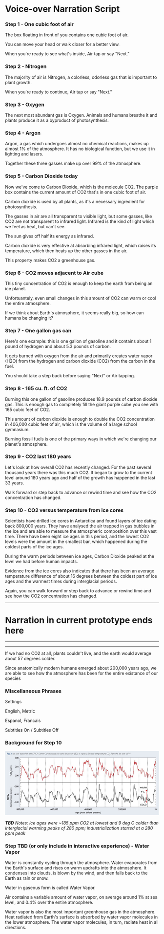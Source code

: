 # Voice-over Narration Script


### Step 1 - One cubic foot of air
The box floating in front of you contains one cubic foot of air.

You can move your head or walk closer for a better view.

When you're ready to see what's inside, Air tap or say "Next."

### Step 2 - Nitrogen
The majority of air is Nitrogen, a colorless, odorless gas that is important to plant growth.

When you're ready to continue, Air tap or say "Next."

### Step 3 - Oxygen
The next most abundant gas is Oxygen. Animals and humans breathe it and plants produce it as a byproduct of photosynthesis.

### Step 4 - Argon
Argon, a gas which undergoes almost no chemical reactions, makes up almost 1% of the atmosphere. It has no biological function, but we use it in lighting and lasers.

Together these three gasses make up over 99% of the atmosphere.

### Step 5 - Carbon Dioxide today
Now we've come to Carbon Dioxide, which is the molecule CO2. The purple box contains the current amount of CO2 that's in one cubic foot of air. 

Carbon dioxide is used by all plants, as it's a necessary ingredient for photosynthesis.

The gasses in air are all transparent to visible light, but some gasses, like CO2 are not transparent to infrared light. Infrared is the kind of light which we feel as heat, but can't see.

The sun gives off half its energy as infrared.

Carbon dioxide is very effective at absorbing infrared light, which raises its temperature, which then heats up the other gasses in the air.

This property makes CO2 a greenhouse gas.

### Step 6 - CO2 moves adjacent to Air cube
This tiny concentration of CO2 is enough to keep the earth from being an ice planet.

Unfortuantely, even small changes in this amount of CO2 can warm or cool the entire atmosphere.

If we think about Earth's atmosphere, it seems really big, so how can humans be changing it?

### Step 7 - One gallon gas can
Here's one example: this is one gallon of gasoline and it contains about 1 pound of hydrogen and about 5.3 pounds of carbon.

It gets burned with oxygen from the air and primarily creates water vapor (H2O) from the hydrogen and carbon dioxide (CO2) from the carbon in the fuel.

You should take a step back before saying "Next" or Air tapping.

### Step 8 - 165 cu. ft. of CO2
Burning this one gallon of gasoline produces 18.9 pounds of carbon dioxide gas. This is enough gas to completely fill the giant purple cube you see with 165 cubic feet of CO2.

This amount of carbon dioxide is enough to double the CO2 concentration in 406,000 cubic feet of air, which is the volume of a large school gymnasium.

Burning fossil fuels is one of the primary ways in which we're changing our planet's atmosphere.

### Step 9 - CO2 last 180 years
Let's look at how overall CO2 has recently changed. For the past several thousand years there was this much CO2. It began to grow to the current level around 180 years ago and half of the growth has happened in the last 33 years.

Walk forward or step back to advance or rewind time and see how the CO2 concentration has changed.

### Step 10 - CO2 versus temperature from ice cores
Scientists have drilled ice cores in Antarctica and found layers of ice dating back 800,000 years. They have analysed the air trapped in gas bubbles in the ice and are able to measure the atmospheric composition over this vast time. There have been eight ice ages in this period, and the lowest CO2 levels were the amount in the smallest bar, which happened during the coldest parts of the ice ages.

During the warm periods between ice ages, Carbon Dioxide peaked at the level we had before human impacts.

Evidence from the ice cores also indicates that there has been an average temperature difference of about 16 degrees between the coldest part of ice ages and the warmest times during interglacial periods.

Again, you can walk forward or step back to advance or rewind time and see how the CO2 concentration has changed.

----------
# Narration in current prototype ends here
----------
----------

 If we had no CO2 at all, plants couldn't live, and the earth would average about 57 degrees colder.


Since anatomically modern humans emerged about 200,000 years ago, we are able to see how the atmosphere has been for the entire existance of our species

### Miscellaneous Phrases
Settings

English, Metric

Espanol, Francais

Subtitles On / Subtitles Off


### Background for Step 10
![Storyboard Ice Core Historic Co2 Temp](Images/3.5-storyboard_ice_core_historic_co2_temp.jpg)

***TBD*** *Notes: ice ages were ~185 ppm CO2 at lowest and 9 deg C colder than interglacial warming peaks of 280 ppm; industrialization started at a 280 ppm peak*


### Step TBD (or only include in interactive experience) - Water Vapor
Water is constantly cycling through the atmosphere. Water evaporates from the Earth's surface and rises on warm updrafts into the atmosphere. It condenses into clouds, is blown by the wind, and then falls back to the Earth as rain or snow.

Water in gaseous form is called Water Vapor.

Air contains a variable amount of water vapor, on average around 1% at sea level, and 0.4% over the entire atmosphere.

Water vapor is also the most important greenhouse gas in the atmosphere. Heat radiated from Earth's surface is absorbed by water vapor molecules in the lower atmosphere. The water vapor molecules, in turn, radiate heat in all directions.


